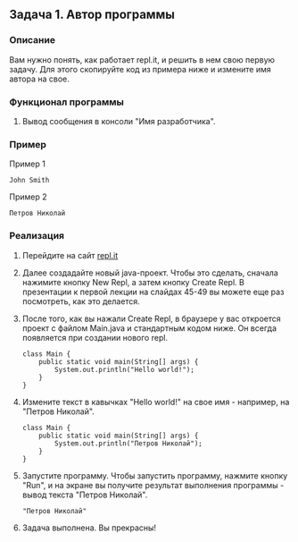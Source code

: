 ## Задача 1. Автор программы

### Описание
Вам нужно понять, как работает repl.it, и решить в нем свою первую задачу. Для этого скопируйте код из примера ниже и измените имя автора на свое.

### Функционал программы
1. Вывод сообщения в консоли "Имя разработчика".

### Пример
Пример 1
```
John Smith
```
Пример 2
```
Петров Николай
```

### Реализация
1. Перейдите на сайт [repl.it](https://repl.it/)

2. Далее создадайте новый java-проект. Чтобы это сделать, сначала нажимите кнопку New Repl, а затем кнопку Create Repl. В презентации к первой лекции на слайдах 45-49 вы можете еще раз посмотреть, как это делается.

3. После того, как вы нажали Create Repl, в браузере у вас откроется проект с файлом Main.java и стандартным кодом ниже. Он всегда появляется при создании нового repl.
    ```
    class Main {
        public static void main(String[] args) {
            System.out.println("Hello world!");
        }
    }
    ```

4. Измените текст в кавычках "Hello world!" на свое имя -  например, на "Петров Николай".
    ```
    class Main {
        public static void main(String[] args) {
            System.out.println("Петров Николай");
        }
    }
    ```

5. Запустите программу. Чтобы запустить программу, нажмите кнопку "Run", и на экране вы получите результат выполнения программы - вывод текста "Петров Николай".
    ```
    "Петров Николай"
    ```

6. Задача выполнена. Вы прекрасны!

